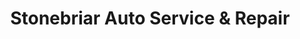 ---
title: "Stonebriar Auto Service & Repair"
url: /frisco/stonebriar-auto-service-und-repair/
shop: Autowerkstatt
---